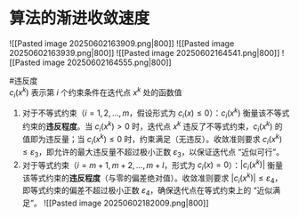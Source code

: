 # 算法的渐进收敛速度
![[Pasted image 20250602163909.png|800]]
![[Pasted image 20250602163939.png|800]]
![[Pasted image 20250602164541.png|800]]
![[Pasted image 20250602164555.png|800]]

#违反度   
$c_i​(x^k)$ 表示第 $i$ 个约束条件在迭代点 $x^k$ 处的函数值
1. 对于不等式约束（$i = 1, 2, \ldots, m$，假设形式为 $c_i(x) \leq 0$）：$c_i(x^k)$ 衡量该不等式约束的**违反程度**。当 $c_i(x^k) > 0$ 时，迭代点 $x^k$ 违反了不等式约束，$c_i(x^k)$ 的值即为违反量；当 $c_i(x^k) \leq 0$ 时，约束满足（无违反）。收敛准则要求 $c_i(x^k) \leq \varepsilon_3$，即允许的最大违反量不超过极小正数 $\varepsilon_3$，以保证迭代点 “近似可行”。
2. 对于等式约束（$i = m+1, m+2, \ldots, m+l$，形式为 $c_i(x) = 0$）：$|c_i(x^k)|$ 衡量该等式约束的**违反程度**（与零的偏差绝对值）。收敛准则要求 $|c_i(x^k)| \leq \varepsilon_4$，即等式约束的偏差不超过极小正数 $\varepsilon_4$，确保迭代点在等式约束上的 “近似满足”。
![[Pasted image 20250602182009.png|800]]